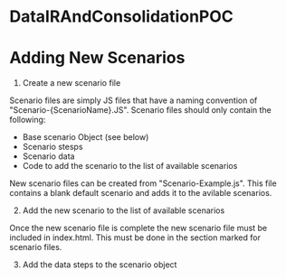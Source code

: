 # DataIRAndConsolidationPOC


# Adding New Scenarios

1. Create a new scenario file

Scenario files are simply JS files that have a naming convention of "Scenario-{ScenarioName}.JS". Scenario files should only contain the following:

- Base scenario Object (see below)
- Scenario stesps
- Scenario data
- Code to add the scenario to the list of available scenarios

New scenario files can be created from "Scenario-Example.js". This file contains a blank default scenario and adds it to the avilable scenarios.

2. Add the new scenario to the list of available scenarios

Once the new scenario file is complete the new scenario file must be included in index.html. This must be done in the section marked for scenario files.

3. Add the data steps to the scenario object